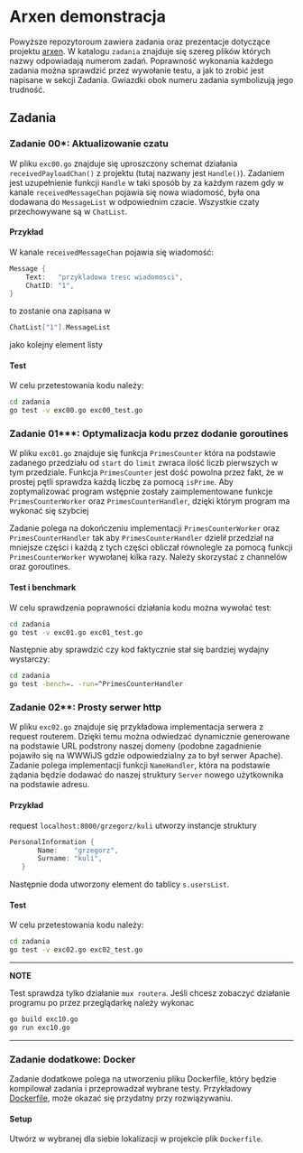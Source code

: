 # Arxen demonstracja

Powyższe repozytoroum zawiera zadania oraz prezentacje dotyczące projektu [arxen](https://github.com/bartQu9/arxen).
W katalogu `zadania` znajduje się szereg plików których nazwy odpowiadają numerom zadań. 
Poprawność wykonania każdego zadania można sprawdzić przez wywołanie testu, a jak to zrobić jest napisane 
w sekcji Zadania. Gwiazdki obok numeru zadania symbolizują jego trudność.

## Zadania

### Zadanie 00*: Aktualizowanie czatu

W pliku ```exc00.go``` znajduje się uproszczony schemat działania `receivedPayloadChan()` 
z projektu (tutaj nazwany jest `Handle()`).
Zadaniem jest uzupełnienie funkcji `Handle` w taki sposób by za każdym razem gdy w kanale `receivedMessageChan`
pojawia się nowa wiadomość, była ona dodawana do `MessageList` w odpowiednim czacie.
Wszystkie czaty przechowywane są w `ChatList`.
  
#### Przykład
W kanale `receivedMessageChan` pojawia się wiadomość:
```go
Message {
	Text:   "przykladowa tresc wiadomosci",
	ChatID: "1",
}
```
to zostanie ona zapisana w 
```go
ChatList["1"].MessageList
```
jako kolejny element listy

#### Test
W celu przetestowania kodu należy:
```bash
cd zadania
go test -v exc00.go exc00_test.go
```



### Zadanie 01***: Optymalizacja kodu przez dodanie goroutines

W pliku `exc01.go` znajduje się funkcja `PrimesCounter` która na podstawie zadanego przedziału od `start` do `limit`
 zwraca ilość liczb pierwszych w tym przedziale. Funkcja `PrimesCounter` jest dość powolna przez fakt, 
 że w prostej pętli sprawdza każdą liczbę za pomocą `isPrime`. Aby zoptymalizować program 
 wstępnie zostały zaimplementowane funkcje `PrimesCounterWorker` oraz `PrimesCounterHandler`,
 dzięki którym program ma wykonać się szybciej
 
 Zadanie polega na dokończeniu implementacji `PrimesCounterWorker` oraz `PrimesCounterHandler`
 tak aby `PrimesCounterHandler` dzielił przedział na mniejsze części i każdą z tych części
  obliczał równolegle za pomocą funkcji `PrimesCounterWorker` wywołanej kilka razy. Należy skorzystać 
  z channelów oraz goroutines. 
  
#### Test i benchmark
W celu sprawdzenia poprawności działania kodu można wywołać test:
```bash
cd zadania
go test -v exc01.go exc01_test.go
```

Następnie aby sprawdzić czy kod faktycznie stał się bardziej wydajny wystarczy:
```bash
cd zadania
go test -bench=. -run=^PrimesCounterHandler
```

### Zadanie 02**: Prosty serwer http
W pliku ```exc02.go``` znajduje się przykładowa implementacja serwera z request routerem. Dzięki temu
można odwiedzać dynamicznie generowane na podstawie URL podstrony naszej domeny (podobne zagadnienie pojawiło się 
na WWWiJS gdzie odpowiedzialny za to był serwer Apache).  
Zadanie polega implementacji funkcji
 ```NameHandler```, która na podstawie żądania będzie dodawać do naszej struktury `Server`
 nowego użytkownika na podstawie adresu.
 
 #### Przykład
  
 request `localhost:8000/grzegorz/kuli` utworzy instancje struktury  
 ```go
PersonalInformation {
		Name:    "grzegorz",
		Surname: "kuli",
	}
```
Następnie doda utworzony element do tablicy `s.usersList`.

#### Test
W celu przetestowania kodu należy:
```bash
cd zadania
go test -v exc02.go exc02_test.go
```

---
**NOTE**

Test sprawdza tylko działanie `mux routera`. Jeśli chcesz zobaczyć działanie programu po
przez przeglądarkę należy wykonac
```bash
go build exc10.go
go run exc10.go
```

---

### Zadanie dodatkowe: Docker

Zadanie dodatkowe polega na utworzeniu pliku Dockerfile, który będzie kompilował zadania 
i przeprowadzał wybrane testy. Przykładowy [Dockerfile](https://github.com/bartQu9/arxen/blob/master/arxen-gui-golang/Dockerfile), 
może okazać się przydatny przy rozwiązywaniu.

#### Setup
Utwórz w wybranej dla siebie lokalizacji w projekcie plik `Dockerfile`. 